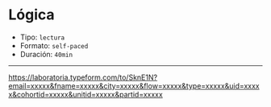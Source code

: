 # Lógica

* Tipo: `lectura`
* Formato: `self-paced`
* Duración: `40min`

***

https://laboratoria.typeform.com/to/SknE1N?email=xxxxx&fname=xxxxx&city=xxxxx&flow=xxxxx&type=xxxxx&uid=xxxxx&cohortid=xxxxx&unitid=xxxxx&partid=xxxxx
